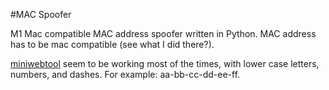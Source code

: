 #MAC Spoofer

M1 Mac compatible MAC address spoofer written in Python. MAC address has to be mac compatible (see what I did there?).

[miniwebtool](https://miniwebtool.com/mac-address-generator/) seem to be working most of the times, with lower case letters, numbers, and dashes. For example: aa-bb-cc-dd-ee-ff.